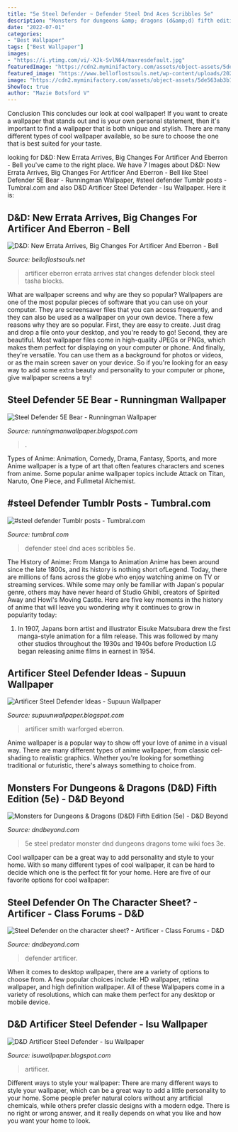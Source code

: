 ```yaml
---
title: "5e Steel Defender ~ Defender Steel Dnd Aces Scribbles 5e"
description: "Monsters for dungeons &amp; dragons (d&amp;d) fifth edition (5e)"
date: "2022-07-01"
categories:
- "Best Wallpaper"
tags: ["Best Wallpaper"]
images:
- "https://i.ytimg.com/vi/-XJk-SvlN64/maxresdefault.jpg"
featuredImage: "https://cdn2.myminifactory.com/assets/object-assets/5de563ab3b1bf/images/720X720-steeldefender.jpg"
featured_image: "https://www.belloflostsouls.net/wp-content/uploads/2020/11/steel-defender-stat-block.jpg"
image: "https://cdn2.myminifactory.com/assets/object-assets/5de563ab3b1bf/images/720X720-steeldefender.jpg"
ShowToc: true
author: "Mazie Botsford V"
---
```



Conclusion
This concludes our look at cool wallpaper! If you want to create a wallpaper that stands out and is your own personal statement, then it's important to find a wallpaper that is both unique and stylish. There are many different types of cool wallpaper available, so be sure to choose the one that is best suited for your taste.

	

		
looking for D&amp;D: New Errata Arrives, Big Changes For Artificer And Eberron - Bell you've came to the right place. We have 7 Images about D&amp;D: New Errata Arrives, Big Changes For Artificer And Eberron - Bell like Steel Defender 5E Bear - Runningman Wallpaper, #steel defender Tumblr posts - Tumbral.com and also D&amp;D Artificer Steel Defender - Isu Wallpaper. Here it is:
		
    
## D&amp;D: New Errata Arrives, Big Changes For Artificer And Eberron - Bell

<img loading=lazy src="https://www.belloflostsouls.net/wp-content/uploads/2020/11/steel-defender-stat-block.jpg" onerror="this.onerror=null;this.src='https://tse1.mm.bing.net/th?id=OIP.XipF83UCXaYDttFt8qlobwHaLg&amp;pid=15.1';" alt="D&amp;D: New Errata Arrives, Big Changes For Artificer And Eberron - Bell">

_Source: belloflostsouls.net_

>artificer eberron errata arrives stat changes defender block steel tasha blocks. 

	

What are wallpaper screens and why are they so popular?
Wallpapers are one of the most popular pieces of software that you can use on your computer. They are screensaver files that you can access frequently, and they can also be used as a wallpaper on your own device. There a few reasons why they are so popular. First, they are easy to create. Just drag and drop a file onto your desktop, and you're ready to go! Second, they are beautiful. Most wallpaper files come in high-quality JPEGs or PNGs, which makes them perfect for displaying on your computer or phone. And finally, they're versatile. You can use them as a background for photos or videos, or as the main screen saver on your device. So if you're looking for an easy way to add some extra beauty and personality to your computer or phone, give wallpaper screens a try!

    
## Steel Defender 5E Bear - Runningman Wallpaper

<img loading=lazy src="https://lh6.googleusercontent.com/proxy/V_bZof1ia4O6n5I3dSYiZqyLIRQLvUFTJzmCxOG-SzPN9OwTW4DhgGerJm53hNknZFvIalMGeJUJ_NeRAV-MocTbghisOqeY6ISy2dGQbzNF4MbyQzgNIHjBiNx-M611f05Cqq8ji0Q4nRjZwzDjKuDxmm9m_K_BQUf__VWcgvFtCDCv_IVVYunkcaKwI9id6U2va8DVfEFQisCi_Q=w1200-h630-p-k-no-nu" onerror="this.onerror=null;this.src='https://tse3.mm.bing.net/th?id=OIP.N14synEi1RQbPGIyj6TyTQHaD4&amp;pid=15.1';" alt="Steel Defender 5E Bear - Runningman Wallpaper">

_Source: runningmanwallpaper.blogspot.com_

>. 

	

Types of Anime: Animation, Comedy, Drama, Fantasy, Sports, and more
Anime wallpaper is a type of art that often features characters and scenes from anime. Some popular anime wallpaper topics include Attack on Titan, Naruto, One Piece, and Fullmetal Alchemist.

    
## #steel Defender Tumblr Posts - Tumbral.com

<img loading=lazy src="https://64.media.tumblr.com/3cd004e2400ef820af2ef73ba3de8d15/d7949deebec9cc64-75/s1280x1920/3c3bfee21aff733a3a61d8e3008271c292bb744f.png" onerror="this.onerror=null;this.src='https://tse3.mm.bing.net/th?id=OIP.Xl0NebSDWYdG8cmThpTCnwHaEh&amp;pid=15.1';" alt="#steel defender Tumblr posts - Tumbral.com">

_Source: tumbral.com_

>defender steel dnd aces scribbles 5e. 

	

The History of Anime: From Manga to Animation
Anime has been around since the late 1800s, and its history is nothing short ofLegend. Today, there are millions of fans across the globe who enjoy watching anime on TV or streaming services. While some may only be familiar with Japan's popular genre, others may have never heard of Studio Ghibli, creators of Spirited Away and Howl's Moving Castle. Here are five key moments in the history of anime that will leave you wondering why it continues to grow in popularity today:
1) In 1907, Japans born artist and illustrator Eisuke Matsubara drew the first manga-style animation for a film release. This was followed by many other studios throughout the 1930s and 1940s before Production I.G began releasing anime films in earnest in 1954.

    
## Artificer Steel Defender Ideas - Supuun Wallpaper

<img loading=lazy src="https://i.ytimg.com/vi/-XJk-SvlN64/maxresdefault.jpg" onerror="this.onerror=null;this.src='https://tse2.mm.bing.net/th?id=OIP.goDGmhF-Uk1IPJ3-_K70wwHaEK&amp;pid=15.1';" alt="Artificer Steel Defender Ideas - Supuun Wallpaper">

_Source: supuunwallpaper.blogspot.com_

>artificer smith warforged eberron. 

	

Anime wallpaper is a popular way to show off your love of anime in a visual way. There are many different types of anime wallpaper, from classic cel-shading to realistic graphics. Whether you're looking for something traditional or futuristic, there's always something to choice from.

    
## Monsters For Dungeons &amp; Dragons (D&amp;D) Fifth Edition (5e) - D&amp;D Beyond

<img loading=lazy src="https://media-waterdeep.cursecdn.com/avatars/thumbnails/268/323/1000/1000/636597619432180062.png" onerror="this.onerror=null;this.src='https://tse2.mm.bing.net/th?id=OIP.9LUOj-lpM5zs2HlqyVoxnAHaI_&amp;pid=15.1';" alt="Monsters for Dungeons &amp; Dragons (D&amp;D) Fifth Edition (5e) - D&amp;D Beyond">

_Source: dndbeyond.com_

>5e steel predator monster dnd dungeons dragons tome wiki foes 3e. 

	

Cool wallpaper can be a great way to add personality and style to your home. With so many different types of cool wallpaper, it can be hard to decide which one is the perfect fit for your home. Here are five of our favorite options for cool wallpaper: 

    
## Steel Defender On The Character Sheet? - Artificer - Class Forums - D&amp;D

<img loading=lazy src="https://i.imgur.com/HIkFChh.png" onerror="this.onerror=null;this.src='https://tse3.mm.bing.net/th?id=OIP.A_7w765HAy3UaqsO--dGlwHaES&amp;pid=15.1';" alt="Steel Defender on the character sheet? - Artificer - Class Forums - D&amp;D">

_Source: dndbeyond.com_

>defender artificer. 

	

When it comes to desktop wallpaper, there are a variety of options to choose from. A few popular choices include: HD wallpaper, retina wallpaper, and high definition wallpaper. All of these Wallpapers come in a variety of resolutions, which can make them perfect for any desktop or mobile device. 

    
## D&amp;D Artificer Steel Defender - Isu Wallpaper

<img loading=lazy src="https://cdn2.myminifactory.com/assets/object-assets/5de563ab3b1bf/images/720X720-steeldefender.jpg" onerror="this.onerror=null;this.src='https://tse3.mm.bing.net/th?id=OIP.HRnAGk0JCYiGDtF4G33oyQHaHa&amp;pid=15.1';" alt="D&amp;D Artificer Steel Defender - Isu Wallpaper">

_Source: isuwallpaper.blogspot.com_

>artificer. 

	

Different ways to style your wallpaper:
There are many different ways to style your wallpaper, which can be a great way to add a little personality to your home. Some people prefer natural colors without any artificial chemicals, while others prefer classic designs with a modern edge. There is no right or wrong answer, and it really depends on what you like and how you want your home to look.

